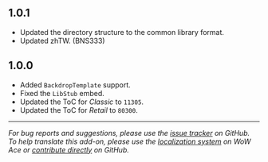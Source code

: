 ## 1.0.1

- Updated the directory structure to the common library format.
- Updated zhTW. (BNS333)

## 1.0.0

- Added `BackdropTemplate` support.
- Fixed the `LibStub` embed.
- Updated the ToC for _Classic_ to `11305`.
- Updated the ToC for _Retail_ to `80300`.

---

_For bug reports and suggestions, please use the [issue tracker] on GitHub. To help translate this add-on, please use the [localization system] on WoW Ace or [contribute directly] on GitHub._

[issue tracker]: https://github.com/SFX-WoW/AceGUI-3.0_SFX-Widgets/issues (Report an Issue)
[localization system]: https://www.wowace.com/projects/sfx-widgets/localization (Translate on WoW Ace)
[contribute directly]: https://github.com/SFX-WoW/AceGUI-3.0_SFX-Widgets (Translate on GitHub)

